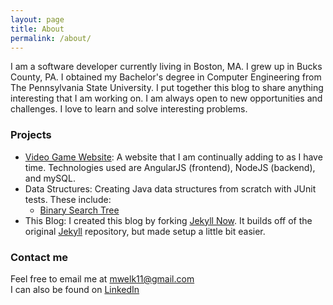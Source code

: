 ```yaml
---
layout: page
title: About
permalink: /about/
---
```


I am a software developer currently living in Boston, MA. I grew up in Bucks County, PA. I obtained my Bachelor's degree in Computer Engineering from The Pennsylvania State University. I put together this blog to share anything interesting that I am working on. I am always open to new opportunities and challenges. I love to learn and solve interesting problems.

### Projects

* [Video Game Website](https://github.com/mwelk11/Video-Game-Website): A website that I am continually adding to as I have time. Technologies used are AngularJS (frontend), NodeJS (backend), and mySQL.
&nbsp;
* Data Structures: Creating Java data structures from scratch with JUnit tests. These include:
   * [Binary Search Tree](https://github.com/mwelk11/BST-Data-Structure)
&nbsp;
* This Blog: I created this blog by forking [Jekyll Now](https://github.com/barryclark/jekyll-now). It builds off of the original [Jekyll](https://github.com/jekyll/jekyll) repository, but made setup a little bit easier.

### Contact me

Feel free to email me at [mwelk11@gmail.com](mailto:mwelk11@gmail.com)  
I can also be found on [LinkedIn](www.linkedin.com/in/matthew-welk-a2b2756a)

